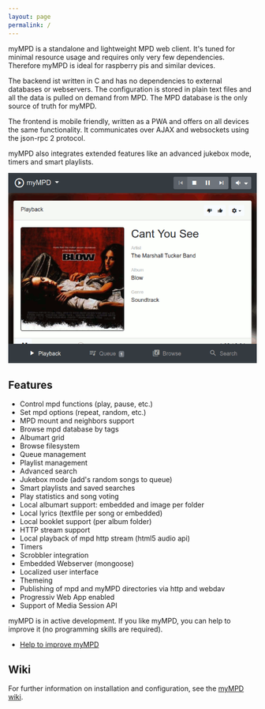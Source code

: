```yaml
---
layout: page
permalink: /
---
```


myMPD is a standalone and lightweight MPD web client. It's tuned for minimal resource usage and requires only very few dependencies. Therefore myMPD is ideal for raspberry pis and similar devices.

The backend ist written in C and has no dependencies to external databases or webservers. The configuration is stored in plain text files and all the data is pulled on demand from MPD. The MPD database is the only source of truth for myMPD.

The frontend is mobile friendly, written as a PWA and offers on all devices the same functionality. It communicates over AJAX and websockets using the json-rpc 2 protocol.

myMPD also integrates extended features like an advanced jukebox mode, timers and smart playlists.

![image](/assets/myMDPv6.0.0.gif)

## Features
 - Control mpd functions (play, pause, etc.)
 - Set mpd options (repeat, random, etc.)
 - MPD mount and neighbors support
 - Browse mpd database by tags
 - Albumart grid
 - Browse filesystem
 - Queue management
 - Playlist management
 - Advanced search
 - Jukebox mode (add's random songs to queue)
 - Smart playlists and saved searches
 - Play statistics and song voting
 - Local albumart support: embedded and image per folder
 - Local lyrics (textfile per song or embedded)
 - Local booklet support (per album folder)
 - HTTP stream support
 - Local playback of mpd http stream (html5 audio api)
 - Timers
 - Scrobbler integration
 - Embedded Webserver (mongoose)
 - Localized user interface
 - Themeing
 - Publishing of mpd and myMPD directories via http and webdav
 - Progressiv Web App enabled
 - Support of Media Session API

myMPD is in active development. If you like myMPD, you can help to improve it (no programming skills are required).
  - <a href="https://github.com/jcorporation/myMPD/issues/167">Help to improve myMPD</a>

Wiki
----
For further information on installation and configuration, see the <a href="https://github.com/jcorporation/myMPD/wiki">myMPD wiki</a>.
